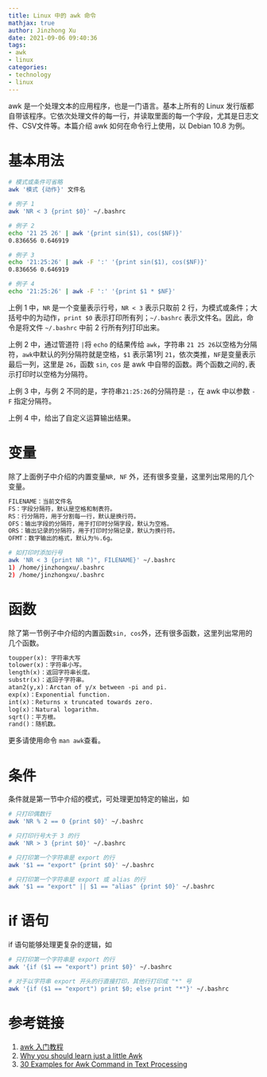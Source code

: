 ```yaml
---
title: Linux 中的 awk 命令
mathjax: true
author: Jinzhong Xu
date: 2021-09-06 09:40:36
tags:
- awk
- linux
categories:
- technology
- linux
---
```


awk 是一个处理文本的应用程序，也是一门语言。基本上所有的 Linux 发行版都自带该程序。它依次处理文件的每一行，并读取里面的每一个字段，尤其是日志文件、CSV文件等。本篇介绍 awk 如何在命令行上使用，以 Debian 10.8 为例。

<!--more-->

# 基本用法

```bash
# 模式或条件可省略
awk '模式 {动作}' 文件名

# 例子 1
awk 'NR < 3 {print $0}' ~/.bashrc

# 例子 2
echo '21 25 26' | awk '{print sin($1), cos($NF)}'
0.836656 0.646919

# 例子 3
echo '21:25:26' | awk -F ':' '{print sin($1), cos($NF)}'
0.836656 0.646919

# 例子 4
echo '21:25:26' | awk -F ':' '{print $1 * $NF}'
```

上例 1 中，`NR` 是一个变量表示行号，`NR < 3` 表示只取前 2 行，为模式或条件；大括号中的为动作，`print $0` 表示打印所有列；`~/.bashrc` 表示文件名。因此，命令是将文件 `~/.bashrc` 中前 2 行所有列打印出来。

上例 2 中，通过管道符 `|`将 `echo` 的结果传给 `awk`，字符串 `21 25 26`以空格为分隔符，`awk`中默认的列分隔符就是空格，`$1` 表示第1列 `21`，依次类推，`NF`是变量表示最后一列，这里是 `26`，函数 `sin`, `cos` 是 awk 中自带的函数。两个函数之间的`,`表示打印时以空格为分隔符。

上例 3 中，与例 2 不同的是，字符串`21:25:26`的分隔符是 `:`，在 awk 中以参数 `-F` 指定分隔符。

上例 4 中，给出了自定义运算输出结果。

# 变量

除了上面例子中介绍的内置变量`NR, NF` 外，还有很多变量，这里列出常用的几个变量。

```markdown
FILENAME：当前文件名
FS：字段分隔符，默认是空格和制表符。
RS：行分隔符，用于分割每一行，默认是换行符。
OFS：输出字段的分隔符，用于打印时分隔字段，默认为空格。
ORS：输出记录的分隔符，用于打印时分隔记录，默认为换行符。
OFMT：数字输出的格式，默认为％.6g。
```

```bash
# 如打印时添加行号
awk 'NR < 3 {print NR ")", FILENAME}' ~/.bashrc
1) /home/jinzhongxu/.bashrc
2) /home/jinzhongxu/.bashrc
```

# 函数

除了第一节例子中介绍的内置函数`sin, cos`外，还有很多函数，这里列出常用的几个函数。

```markdown
toupper(x): 字符串大写
tolower(x)：字符串小写。
length(x)：返回字符串长度。
substr(x)：返回子字符串。
atan2(y,x)：Arctan of y/x between -pi and pi.
exp(x)：Exponential function.
int(x)：Returns x truncated towards zero.
log(x)：Natural logarithm.
sqrt()：平方根。
rand()：随机数。
```

更多请使用命令 `man awk`查看。

# 条件

条件就是第一节中介绍的模式，可处理更加特定的输出，如

```bash
# 只打印偶数行
awk 'NR % 2 == 0 {print $0}' ~/.bashrc

# 只打印行号大于 3 的行
awk 'NR > 3 {print $0}' ~/.bashrc

# 只打印第一个字符串是 export 的行
awk '$1 == "export" {print $0}' ~/.bashrc

# 只打印第一个字符串是 export 或 alias 的行
awk '$1 == "export" || $1 == "alias" {print $0}' ~/.bashrc
```

# if 语句

if 语句能够处理更复杂的逻辑，如

```bash
# 只打印第一个字符串是 export 的行
awk '{if ($1 == "export") print $0}' ~/.bashrc

# 对于以字符串 export 开头的行直接打印，其他行打印成 "*" 号
awk '{if ($1 == "export") print $0; else print "*"}' ~/.bashrc
```

# 参考链接

1. [awk 入门教程](https://www.ruanyifeng.com/blog/2018/11/awk.html)
2. [Why you should learn just a little Awk](https://gregable.com/2010/09/why-you-should-know-just-little-awk.html)
3. [30 Examples for Awk Command in Text Processing](https://likegeeks.com/awk-command/)

